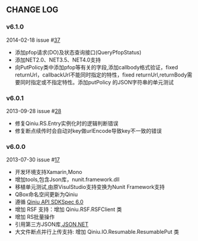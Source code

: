## CHANGE LOG

### v6.1.0

2014-02-18 issue #[37](https://github.com/qiniu/csharp-sdk/pull/37)

- 添加pfop请求(DO)及状态查询接口(QueryPfopStatus)
- 添加NET2.0、NET3.5、NET4.0支持
- 向PutPolicy类中添加pfop等有关的字段,添加callbody格式验证，fixed returnUrl，callbackUrl不能同时指定的特性，fixed returnUrl,returnBody需要同时指定或不指定特性。添加putPolicy 的JSON字符串的单元测试

### v6.0.1

2013-09-28 issue #[28](https://github.com/qiniu/csharp-sdk/pull/28)

- 修复Qiniu.RS.Entry实例化时的逻辑判断错误
- 修复断点续传时会自动对key做urlEncode导致key不一致的错误

### v6.0.0

2013-07-30 issue #[17](https://github.com/qiniu/csharp-sdk/pull/17)

- 开发环境支持Xamarin,Mono
- 增加tools,包含Json库，nunit.framework.dll
- 移植单元测试,由原VisulStudio支持变换为Nunit Framework支持
- QBox命名空间更新为Qiniu
- 遵循 [Qiniu API SDKSpec 6.0](https://github.com/qiniu/sdkspec/tree/v6.0.0)
- 增加 RSF 支持：增加 Qiniu.RSF.RSFClient 类
- 增加 RS批量操作
- 引用第三方JSON库,[JSON.NET](json.codeplex.com)
- 大文件断点并行上传支持: 增加 Qiniu.IO.Resumable.ResumablePut 类
